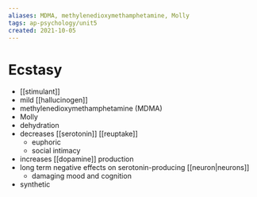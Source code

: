 ```yaml
---
aliases: MDMA, methylenedioxymethamphetamine, Molly
tags: ap-psychology/unit5 
created: 2021-10-05
---
```


# Ecstasy

- [[stimulant]]
- mild [[hallucinogen]]
- methylenedioxymethamphetamine (MDMA)
- Molly
- dehydration
- decreases [[serotonin]] [[reuptake]]
	- euphoric
	- social intimacy
- increases [[dopamine]] production
- long term negative effects on serotonin-producing [[neuron|neurons]]
	- damaging mood and cognition
- synthetic 
